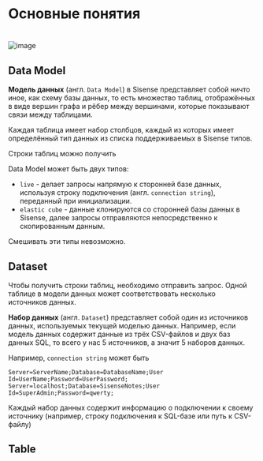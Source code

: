 
# Основные понятия
#
![image](https://user-images.githubusercontent.com/22237384/220296705-a06e8dca-9103-4e90-9bce-48ea758d6815.png)

## Data Model

**Модель данных** (англ. `Data Model`) в Sisense представляет собой ничто иное, как схему базы данных, то есть множество таблиц, отображённых в виде вершин графа и рёбер между вершинами, которые показывают связи между таблицами.

Каждая таблица имеет набор столбцов, каждый из которых имеет определённый тип данных из списка поддерживаемых в Sisense типов.

Строки таблиц можно получить

Data Model может быть двух типов:
* `live` - делает запросы напрямую к сторонней базе данных, используя строку подключения (англ. `connection string`), переданный при инициализации.
* `elastic cube` - данные клонируются со сторонней базы данных в Sisense, далее запросы отправляются непосредственно к скопированным данным.

Смешивать эти типы невозможно.

## Dataset

Чтобы получить строки таблиц, необходимо отправить запрос. Одной таблице в модели данных может соответствовать несколько источников данных.

**Набор данных** (англ. `Dataset`) представляет собой один из источников данных, используемых текущей моделью данных. Например, если модель данных содержит данные из трёх CSV-файлов и двух баз данных SQL, то всего у нас 5 источников, а значит 5 наборов данных.

Например, `connection string` может быть
```
Server=ServerName;Database=DatabaseName;User Id=UserName;Password=UserPassword;
Server=localhost;Database=SisenseNotes;User Id=SuperAdmin;Password=qwerty;
```

Каждый набор данных содержит информацию о подключении к своему источнику (например, строку подключения к SQL-базе или путь к CSV-файлу)


## Table
